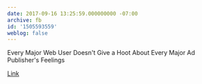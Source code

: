 ```yaml
---
date: 2017-09-16 13:25:59.000000000 -07:00
archive: fb
id: '1505593559'
weblog: false
---
```


Every Major Web User Doesn't Give a Hoot About Every Major Ad Publisher's Feelings

[Link](http://www.adweek.com/digital/every-major-advertising-group-is-blasting-apple-for-blocking-cookies-in-the-safari-browser/)
